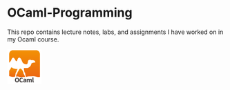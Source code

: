 # OCaml-Programming

This repo contains lecture notes, labs, and assignments I have worked on in my Ocaml course. 

<img width="80" height="80" src="https://github.com/RichardOhata/Images/blob/main/ocaml-logo-0A315B8C65-seeklogo.com.png" />
